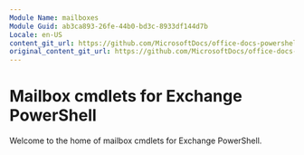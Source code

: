 ```yaml
---
Module Name: mailboxes
Module Guid: ab3ca893-26fe-44b0-bd3c-8933df144d7b
Locale: en-US
content_git_url: https://github.com/MicrosoftDocs/office-docs-powershell/blob/qinezh/versioning/exchange/exchange-ps/exchange/mailboxes/mailboxes.md
original_content_git_url: https://github.com/MicrosoftDocs/office-docs-powershell/blob/qinezh/versioning/exchange/exchange-ps/exchange/mailboxes/mailboxes.md
---
```


# Mailbox cmdlets for Exchange PowerShell

Welcome to the home of mailbox cmdlets for Exchange PowerShell.